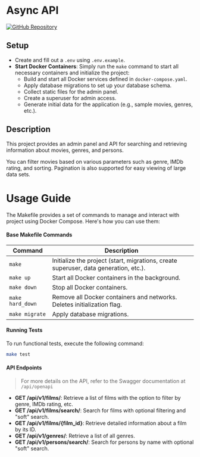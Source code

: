 # Async API

[![GitHub Repository](https://img.shields.io/badge/GitHub-Repository-blue.svg)](https://github.com/telemachor/Async_API_sprint_2)
  
## Setup

- Create and fill out a `.env` using `.env.example`.
- **Start Docker Containers**: Simply run the `make` command to start all necessary containers and initialize the project:
  - Build and start all Docker services defined in `docker-compose.yaml`.
  - Apply database migrations to set up your database schema.
  - Collect static files for the admin panel.
  - Create a superuser for admin access.
  - Generate initial data for the application (e.g., sample movies, genres, etc.).

## Description
This project provides an admin panel and API for searching and retrieving information about movies, genres, and persons. 

You can filter movies based on various parameters such as genre, IMDb rating, and sorting. Pagination is also supported for easy viewing of large data sets.

# Usage Guide

The Makefile provides a set of commands to manage and interact with project using Docker Compose.  Here's how you can use them:

#### Base Makefile Commands

| Command          | Description                                                                          |
|------------------|--------------------------------------------------------------------------------------|
| `make`           | Initialize the project (start, migrations, create superuser, data generation, etc.). |
| `make up`        | Start all Docker containers in the background.                                       |
| `make down`      | Stop all Docker containers.                                                          |
| `make hard_down` | Remove all Docker containers and networks. Deletes initialization flag.              |
| `make migrate`   | Apply database migrations.                                                           |

#### Running Tests

To run functional tests, execute the following command:

```bash
make test
```


#### API Endpoints

> For more details on the API, refer to the Swagger documentation at `/api/openapi`

- **GET /api/v1/films/**: Retrieve a list of films with the option to filter by genre, IMDb rating, etc.
- **GET /api/v1/films/search/**: Search for films with optional filtering and "soft" search.
- **GET /api/v1/films/{film_id}**: Retrieve detailed information about a film by its ID.
- **GET /api/v1/genres/**: Retrieve a list of all genres.
- **GET /api/v1/persons/search/**: Search for persons by name with optional "soft" search.
